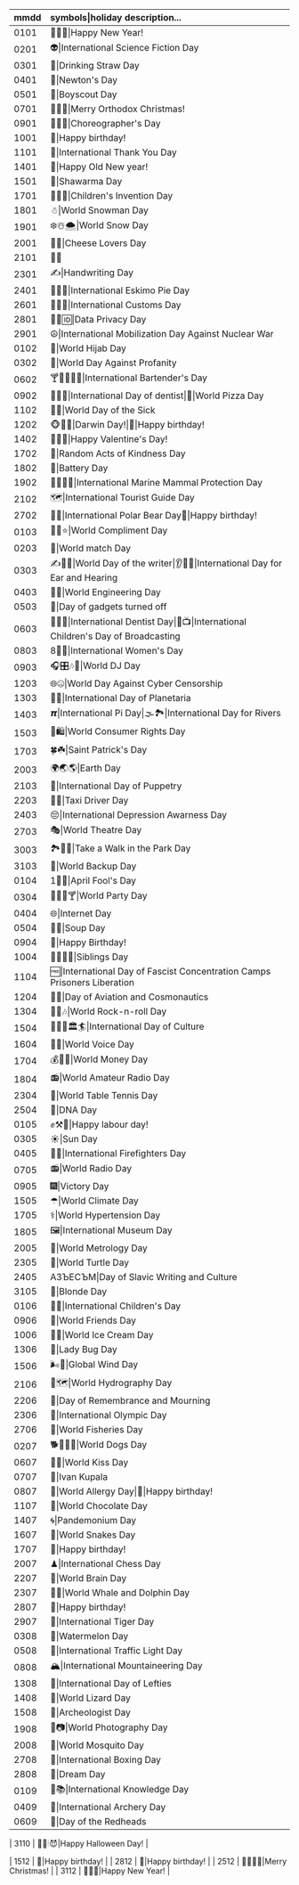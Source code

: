 



| mmdd | symbols&#124;holiday description... |
| :--- | :--- | 
| 0101 | 🎅🎄🎁&#124;Happy New Year! |
| 0201 | 👽&#124;International Science Fiction Day |
| 0301 | 🥤&#124;Drinking Straw Day |
| 0401 | 🍎&#124;Newton's Day |
| 0501 | 👦&#124;Boyscout Day | 🧗‍🚣🏼‍🏕🌦🐾 |
| 0701 | 🎅🎄🎁&#124;Merry Orthodox Christmas! |
| 0901 | 🕺✨💃&#124;Choreographer's Day | 
| 1001 | 🎂&#124;Happy birthday! |
| 1101 | 🙏&#124;International Thank You Day |
| 1401 | 🎄&#124;Happy Old New year! |
| 1501 | 🥙&#124;Shawarma Day |
| 1701 | 🧑🏼‍🔬&#124;Children's Invention Day |
| 1801 | ☃&#124;World Snowman Day |
| 1901 | ❄️☃️🌨&#124;World Snow Day |
| 2001 | 🧀😁&#124;Cheese Lovers Day |
| 2101 | 🤗👐|International Hug Day |
| 2301 | ✍️&#124;Handwriting Day |
| 2401 | 🍨🍦🍧&#124;International Eskimo Pie Day |
| 2601 | 🛄​🛃​🛂​&#124;International Customs Day |
| 2801 | ​👨‍💻​🆔&#124;Data Privacy Day​ |
| 2901 | ☮️&#124;International Mobilization Day Against Nuclear War |
| 0102 | 🧕&#124;World Hijab Day |
| 0302 | 🤬&#124;World Day Against Profanity |
| 0602 | 🍸🍻🍷​🍺​​🍹&#124;International Bartender's Day |
| 0902 | 👨‍⚕️🦷&#124;International Day of dentist&#124;🍕&#124;World Pizza Day|
| 1102 | 🤒😷&#124;World Day of the Sick |
| 1202 | 🐵🧬🦧&#124;Darwin Day!&#124;🎂&#124;Happy birthday! |
| 1402 | 💓😘💋&#124;Happy Valentine's Day! |
| 1702 | 🙌&#124;Random Acts of Kindness Day |
| 1802 | 🔋&#124;Battery Day |
| 1902 | 🦦🐋🐬🦈&#124;International Marine Mammal Protection Day |
| 2102 | 🗺&#124;International Tourist Guide Day |
| 2702 | 🐻‍❄️&#124;International Polar Bear Day🎂&#124;Happy birthday! |            
| 0103 | 💁🤗⭐&#124;World Compliment Day |
| 0203 | 🥢&#124;World match Day |
| 0303 | ✍📝📗&#124;World Day of the writer&#124;👂🦻🙉&#124;International Day for Ear and Hearing |
| 0403 | 🦾📐&#124;World Engineering Day |
| 0503 | 📴&#124;Day of gadgets turned off |
| 0603 | 👨‍⚕️🦷&#124;International Dentist Day&#124;👶📺&#124;International Children's Day of Broadcasting |
| 0803 | 8️🌷👩&#124;International Women's Day |
| 0903 | 🎧🎛🎶📀&#124;World DJ Day |
| 1203 | 🌐🤐&#124;World Day Against Cyber Censorship |
| 1303 | 🌠🔭&#124;International Day of Planetaria |
| 1403 | 𝞹&#124;International Pi Day&#124;🌫🏞&#124;International Day for Rivers |
| 1503 | 🛒🛍&#124;World Consumer Rights Day |
| 1703 | 🍀☘️&#124;Saint Patrick's Day |            
| 2003 | 🌍🌏🌎&#124;Earth Day |
| 2103 | 🎎&#124;International Day of Puppetry |
| 2203 | 🚕🚖&#124;Taxi Driver Day |
| 2403 | 😔&#124;International Depression Awarness Day |            
| 2703 | 🎭&#124;World Theatre Day |
| 3003 | 🏞🚶🏼&#124;Take a Walk in the Park Day |
| 3103 | 💾&#124;World Backup Day |
| 0104 | 1️🤪🤣&#124;April Fool's Day |
| 0304 | 🎉🥳✨🍸&#124;World Party Day |
| 0404 | 🌐&#124;Internet Day |
| 0504 | 🍲🥘&#124;Soup Day |            
| 0904 | 🎂&#124;Happy Birthday! |
| 1004 | 👨‍👩‍👧‍👦&#124;Siblings Day |
| 1104 | 🆓&#124;International Day of Fascist Concentration Camps Prisoners Liberation |
| 1204 | 👨‍🚀&#124;Day of Aviation and Cosmonautics |
| 1304 | 🎸🤟​🎶​​&#124;World Rock-n-roll Day |
| 1504 | 🗿🎺📜​🏛​​🏄‍​&#124;International Day of Culture |
| 1604 | 🎤🎶&#124;World Voice Day |
| 1704 | 💰💸🤑&#124;World Money Day |
| 1804 | 📻&#124;World Amateur Radio Day |
| 2304 | 🏓&#124;World Table Tennis Day |
| 2504 | 🧬&#124;DNA Day |          
| 0105 | ✊⚒️🧰&#124;Happy labour day! |
| 0305 | ☀&#124;Sun Day |
| 0405 | 🚒🧯&#124;International Firefighters Day |
| 0705 | 📻&#124;World Radio Day |
| 0905 | 🎆&#124;Victory Day |
| 1505 | ☂&#124;World Climate Day |
| 1705 | ⚕&#124;World Hypertension Day |
| 1805 | 🖼&#124;International Museum Day |
| 2005 | 📐&#124;World Metrology Day |
| 2305 | 🐢&#124;World Turtle Day |
| 2405 | АЗЪЕСЪМ&#124;Day of Slavic Writing and Culture |
| 3105 | 👸&#124;Blonde Day |
| 0106 | 🚸👶&#124;International Children's Day |
| 0906 | 🙋&#124;World Friends Day |
| 1006 | 🍦🍨&#124;World Ice Cream Day |
| 1306 | 🐞&#124;Lady Bug Day |
| 1506 | 🌬💨&#124;Global Wind Day |
| 2106 | 🚤🗺&#124;World Hydrography Day |
| 2206 | 🖤&#124;Day of Remembrance and Mourning |
| 2306 | 🏅&#124;International Olympic Day |
| 2706 | 🎣&#124;World Fisheries Day |
| 0207 | 🐕🐕‍🦺🦮&#124;World Dogs Day |
| 0607 | 💋😘&#124;World Kiss Day |
| 0707 | 🌳&#124;Ivan Kupala |
| 0807 | 🤧&#124;World Allergy Day&#124;🎂&#124;Happy birthday! |
| 1107 | 🍫&#124;World Chocolate Day |
| 1407 | 🌀&#124;Pandemonium Day |
| 1607 | 🐍&#124;World Snakes Day |
| 1707 | 🎂&#124;Happy birthday! |
| 2007 | ♟&#124;International Chess Day |
| 2207 | 🧠&#124;World Brain Day |
| 2307 | 🐋🐬&#124;World Whale and Dolphin Day |
| 2807 | 🎂&#124;Happy birthday! |
| 2907 | 🐅&#124;International Tiger Day |
| 0308 | 🍉&#124;Watermelon Day |
| 0508 | 🚦&#124;International Traffic Light Day |
| 0808 | 🏔&#124;International Mountaineering Day |
| 1308 | 👋&#124;International Day of Lefties |
| 1408 | 🦎&#124;World Lizard Day |
| 1508 | 🏺&#124;Archeologist Day |
| 1908 | 📸📷&#124;World Photography Day |
| 2008 | 🦟&#124;World Mosquito Day |
| 2708 | 🥊&#124;International Boxing Day |
| 2808 | 🌅&#124;Dream Day |
| 0109 | 🏫📚&#124;International Knowledge Day |
| 0409 | 🏹&#124;International Archery Day |
| 0609 | 🦰&#124;Day of the Redheads |



| 3110 | 🔪🎃🕯😈|Happy Halloween Day! |


| 1512 | 🎂&#124;Happy birthday! |
| 2812 | 🎂&#124;Happy birthday! |
| 2512 | 🎅🎄🧦🎁&#124;Merry Christmas! |
| 3112 | 🎅🎄🎁&#124;Happy New Year! |
